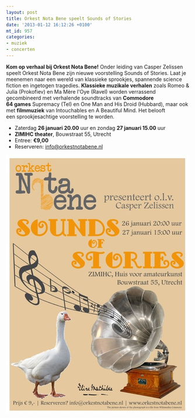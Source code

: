 ```yaml
---
layout: post
title: Orkest Nota Bene speelt Sounds of Stories
date: '2013-01-12 16:12:26 +0100'
mt_id: 957
categories:
- muziek
- concerten
---
```

**Kom op verhaal bij Orkest Nota Bene!** Onder leiding van Casper Zelissen speelt Orkest Nota Bene zijn nieuwe voorstelling Sounds of Stories. Laat je meenemen naar een wereld van klassieke sprookjes, spannende science fiction en ingetogen tragedies. **Klassieke muzikale verhalen** zoals Romeo & Julia (Prokofiev) en Ma Mère l'Oye (Ravel) worden verrassend gecombineerd met verhalende soundtracks van **Commodore 64 games** Supremacy (Tel) en One Man and His Droid (Hubbard), maar ook met **filmmuziek** van Intouchables en A Beautiful Mind. Het belooft een sprookjesachtige voorstelling te worden.

* Zaterdag **26 januari 20.00** uur en zondag **27 januari 15.00** uur
* **ZIMIHC theater**, Bouwstraat 55, Utrecht
* Entree: **€9,00**
* Reserveren: [info@orkestnotabene.nl](mailto:info@orkestnotabene.nl)

![Flyer Orkest Nota Bene Sounds of Stories](/images/Sounds%20of%20Stories%20Nota%20Bene%202013.jpg)
